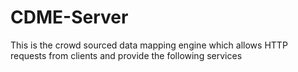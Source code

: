 CDME-Server
===========
This is the crowd sourced data mapping engine which allows HTTP requests from clients and provide the following services
